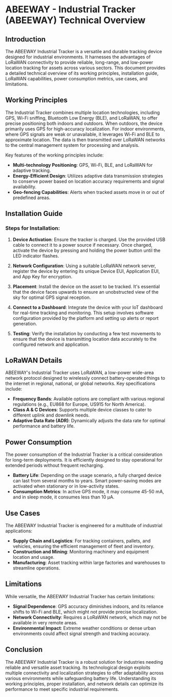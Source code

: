 # ABEEWAY - Industrial Tracker (ABEEWAY) Technical Overview

## Introduction

The ABEEWAY Industrial Tracker is a versatile and durable tracking device designed for industrial environments. It harnesses the advantages of LoRaWAN connectivity to provide reliable, long-range, and low-power location tracking for assets across various sectors. This document provides a detailed technical overview of its working principles, installation guide, LoRaWAN capabilities, power consumption metrics, use cases, and limitations.

## Working Principles

The Industrial Tracker combines multiple location technologies, including GPS, Wi-Fi sniffing, Bluetooth Low Energy (BLE), and LoRaWAN, to offer precise positioning both indoors and outdoors. When outdoors, the device primarily uses GPS for high-accuracy localization. For indoor environments, where GPS signals are weak or unavailable, it leverages Wi-Fi and BLE to approximate location. The data is then transmitted over LoRaWAN networks to the central management system for processing and analysis.

Key features of the working principles include:
- **Multi-technology Positioning**: GPS, Wi-Fi, BLE, and LoRaWAN for adaptive tracking.
- **Energy-Efficient Design**: Utilizes adaptive data transmission strategies to conserve power based on location accuracy requirements and signal availability.
- **Geo-fencing Capabilities**: Alerts when tracked assets move in or out of predefined areas.

## Installation Guide

### Steps for Installation:

1. **Device Activation**: Ensure the tracker is charged. Use the provided USB cable to connect it to a power source if necessary. Once charged, activate the device by pressing and holding the power button until the LED indicator flashes.

2. **Network Configuration**: Using a suitable LoRaWAN network server, register the device by entering its unique Device EUI, Application EUI, and App Key for encryption.

3. **Placement**: Install the device on the asset to be tracked. It's essential that the device faces upwards to ensure an unobstructed view of the sky for optimal GPS signal reception.

4. **Connect to a Dashboard**: Integrate the device with your IoT dashboard for real-time tracking and monitoring. This setup involves software configuration provided by the platform and setting up alerts or report generation.

5. **Testing**: Verify the installation by conducting a few test movements to ensure that the device is transmitting location data accurately to the configured network and application.

## LoRaWAN Details

ABEEWAY's Industrial Tracker uses LoRaWAN, a low-power wide-area network protocol designed to wirelessly connect battery-operated things to the internet in regional, national, or global networks. Key specifications include:

- **Frequency Bands**: Available options are compliant with various regional regulations (e.g., EU868 for Europe, US915 for North America).
- **Class A & C Devices**: Supports multiple device classes to cater to different uplink and downlink needs.
- **Adaptive Data Rate (ADR)**: Dynamically adjusts the data rate for optimal performance and battery life.

## Power Consumption

The power consumption of the Industrial Tracker is a critical consideration for long-term deployments. It is efficiently designed to stay operational for extended periods without frequent recharging.

- **Battery Life**: Depending on the usage scenario, a fully charged device can last from several months to years. Smart power-saving modes are activated when stationary or in low-activity states.
- **Consumption Metrics**: In active GPS mode, it may consume 45-50 mA, and in sleep mode, it consumes less than 10 µA.

## Use Cases

The ABEEWAY Industrial Tracker is engineered for a multitude of industrial applications:

- **Supply Chain and Logistics**: For tracking containers, pallets, and vehicles, ensuring the efficient management of fleet and inventory.
- **Construction and Mining**: Monitoring machinery and equipment location and usage.
- **Manufacturing**: Asset tracking within large factories and warehouses to streamline operations.

## Limitations

While versatile, the ABEEWAY Industrial Tracker has certain limitations:

- **Signal Dependence**: GPS accuracy diminishes indoors, and its reliance shifts to Wi-Fi and BLE, which might not provide precise localization.
- **Network Connectivity**: Requires a LoRaWAN network, which may not be available in very remote areas.
- **Environmental Impact**: Extreme weather conditions or dense urban environments could affect signal strength and tracking accuracy.

## Conclusion

The ABEEWAY Industrial Tracker is a robust solution for industries needing reliable and versatile asset tracking. Its technological design exploits multiple connectivity and localization strategies to offer adaptability across various environments while safeguarding battery life. Understanding its working principles, proper installation, and network details can optimize its performance to meet specific industrial requirements.